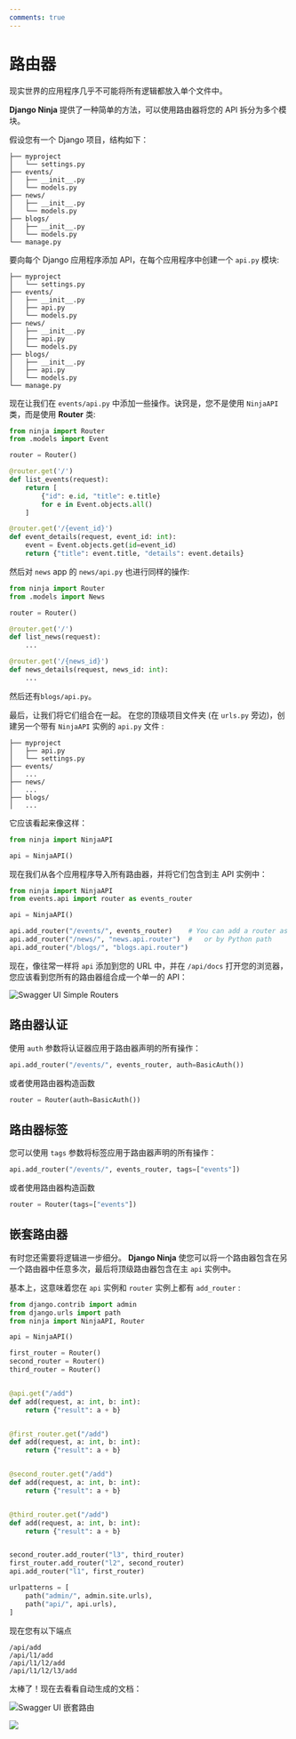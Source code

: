 ```yaml
---
comments: true
---
```

# 路由器

现实世界的应用程序几乎不可能将所有逻辑都放入单个文件中。 

**Django Ninja** 提供了一种简单的方法，可以使用路由器将您的 API 拆分为多个模块。

假设您有一个 Django 项目，结构如下：


```
├── myproject
│   └── settings.py
├── events/
│   ├── __init__.py
│   └── models.py
├── news/
│   ├── __init__.py
│   └── models.py
├── blogs/
│   ├── __init__.py
│   └── models.py
└── manage.py
```

要向每个 Django 应用程序添加 API，在每个应用程序中创建一个 `api.py` 模块:

``` hl_lines="5 9 13"
├── myproject
│   └── settings.py
├── events/
│   ├── __init__.py
│   ├── api.py
│   └── models.py
├── news/
│   ├── __init__.py
│   ├── api.py
│   └── models.py
├── blogs/
│   ├── __init__.py
│   ├── api.py
│   └── models.py
└── manage.py
```

现在让我们在 `events/api.py` 中添加一些操作。诀窍是，您不是使用 `NinjaAPI` 类，而是使用 **Router** 类:

```python  hl_lines="1 4 6 13"
from ninja import Router
from .models import Event

router = Router()

@router.get('/')
def list_events(request):
    return [
        {"id": e.id, "title": e.title}
        for e in Event.objects.all()
    ]

@router.get('/{event_id}')
def event_details(request, event_id: int):
    event = Event.objects.get(id=event_id)
    return {"title": event.title, "details": event.details}
```

然后对 `news` app 的 `news/api.py` 也进行同样的操作:

```python  hl_lines="1 4"
from ninja import Router
from .models import News

router = Router()

@router.get('/')
def list_news(request):
    ...

@router.get('/{news_id}')
def news_details(request, news_id: int):
    ...
```
然后还有`blogs/api.py`。


最后，让我们将它们组合在一起。
在您的顶级项目文件夹 (在 `urls.py` 旁边)，创建另一个带有 `NinjaAPI` 实例的 `api.py` 文件 :

``` hl_lines="2"
├── myproject
│   ├── api.py
│   └── settings.py
├── events/
│   ...
├── news/
│   ...
├── blogs/
│   ...

```

它应该看起来像这样：

```python
from ninja import NinjaAPI

api = NinjaAPI()

```

现在我们从各个应用程序导入所有路由器，并将它们包含到主 API 实例中：

```python hl_lines="2 6 7 8"
from ninja import NinjaAPI
from events.api import router as events_router

api = NinjaAPI()

api.add_router("/events/", events_router)    # You can add a router as an object
api.add_router("/news/", "news.api.router")  #   or by Python path
api.add_router("/blogs/", "blogs.api.router")
```

现在，像往常一样将 `api` 添加到您的 URL 中，并在 `/api/docs` 打开您的浏览器， 您应该看到您所有的路由器组合成一个单一的 API：


![Swagger UI Simple Routers](../img/simple-routers-swagger.png)


## 路由器认证

使用 `auth` 参数将认证器应用于路由器声明的所有操作：

```python
api.add_router("/events/", events_router, auth=BasicAuth())
```

或者使用路由器构造函数
```python
router = Router(auth=BasicAuth())
```

## 路由器标签

您可以使用 `tags` 参数将标签应用于路由器声明的所有操作：

```python
api.add_router("/events/", events_router, tags=["events"])
```

或者使用路由器构造函数
```python
router = Router(tags=["events"])
```


## 嵌套路由器

有时您还需要将逻辑进一步细分。
**Django Ninja** 使您可以将一个路由器包含在另一个路由器中任意多次，最后将顶级路由器包含在主 `api` 实例中。


基本上，这意味着您在 `api` 实例和 `router` 实例上都有 `add_router` :



```python hl_lines="7 8 9 32 33 34"
from django.contrib import admin
from django.urls import path
from ninja import NinjaAPI, Router

api = NinjaAPI()

first_router = Router()
second_router = Router()
third_router = Router()


@api.get("/add")
def add(request, a: int, b: int):
    return {"result": a + b}


@first_router.get("/add")
def add(request, a: int, b: int):
    return {"result": a + b}


@second_router.get("/add")
def add(request, a: int, b: int):
    return {"result": a + b}


@third_router.get("/add")
def add(request, a: int, b: int):
    return {"result": a + b}


second_router.add_router("l3", third_router)
first_router.add_router("l2", second_router)
api.add_router("l1", first_router)

urlpatterns = [
    path("admin/", admin.site.urls),
    path("api/", api.urls),
]
```

现在您有以下端点

```
/api/add
/api/l1/add
/api/l1/l2/add
/api/l1/l2/l3/add
```

太棒了！现在去看看自动生成的文档：

![Swagger UI 嵌套路由](../img/nested-routers-swagger.png)

<img style="object-fit: cover; object-position: 50% 50%;" loading="lazy" fetchpriority="auto" aria-hidden="true" draggable="false" src="https://picsum.photos/825/47.jpg">

